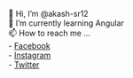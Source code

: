 👋 Hi, I’m @akash-sr12 <br>
🌱 I’m currently learning Angular <br>
📫 How to reach me ... <br>
      - <a href="https://fb.me/akash.sr12" target="_blank">Facebook</a> <br>
      - <a href="https://instagram.com/akash_sr12" target="_blank">Instagram</a> <br>
      - <a href="https://twitter.com/akash_sr12" target="_blank">Twitter</a> <br>
